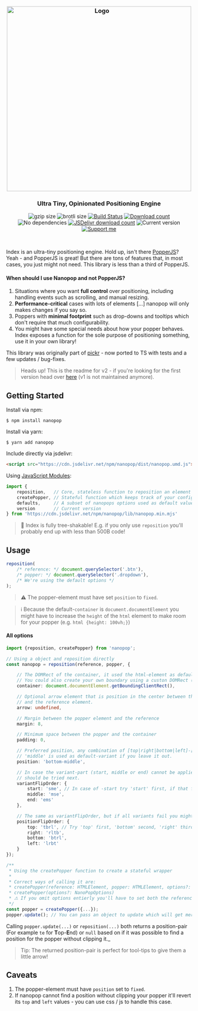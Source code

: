 <h3 align="center">
    <img src="https://user-images.githubusercontent.com/30767528/81419142-155b4100-914e-11ea-913b-cb9f0cccd4e2.png" width="500" alt="Logo">
</h3>

<h3 align="center">
    Ultra Tiny, Opinionated Positioning Engine
</h3>

<p align="center">
  <img alt="gzip size" src="https://img.badgesize.io/https://cdn.jsdelivr.net/npm/nanopop/dist/nanopop.mjs?compression=gzip&style=flat-square">
  <img alt="brotli size" src="https://img.badgesize.io/https://cdn.jsdelivr.net/npm/nanopop/dist/nanopop.mjs?compression=brotli&style=flat-square">
  <a href="https://github.com/Simonwep/nanopop/actions"><img
     alt="Build Status"
     src="https://img.shields.io/github/workflow/status/Simonwep/nanopop/CI?style=flat-square"/></a>
  <a href="https://www.npmjs.com/package/nanopop"><img
     alt="Download count"
     src="https://img.shields.io/npm/dm/nanopop.svg?style=popout-square"></a>
  <img alt="No dependencies" src="https://img.shields.io/badge/dependencies-none-27ae60.svg?style=popout-square">
  <a href="https://www.jsdelivr.com/package/npm/nanopop"><img
     alt="JSDelivr download count"
     src="https://data.jsdelivr.com/v1/package/npm/nanopop/badge"></a>
  <img alt="Current version"
       src="https://img.shields.io/github/tag/Simonwep/nanopop.svg?color=3498DB&label=version&style=flat-square">
  <a href="https://github.com/sponsors/Simonwep"><img
     alt="Support me"
     src="https://img.shields.io/badge/github-support-3498DB.svg?style=popout-square"></a>
</p>

<br>

Index is an ultra-tiny positioning engine. Hold up, isn't there [PopperJS](https://github.com/popperjs/popper-core)?
Yeah - and PopperJS is great! But there are tons of features that, in most cases, you just might not need. This library is less than a third of PopperJS.

#### When should I use Nanopop and not PopperJS?
1. Situations where you want **full control** over positioning, including handling events such as scrolling, and manual resizing.
2. **Performance-critical** cases with lots of elements [...] nanopop will only makes changes if you say so.
3. Poppers with **minimal footprint** such as drop-downs and tooltips which don't require that much configurability.
4. You might have some special needs about how your popper behaves. Index exposes a function for the sole purpose of positioning something, use it in your own library!

This library was originally part of [pickr](https://github.com/Simonwep/pickr) - now ported to TS with tests and a few updates / bug-fixes.

> Heads up! This is the readme for v2 - if you're looking for the first version head over [here](https://github.com/Simonwep/nanopop/tree/539de9558a113ca6548a0d7d316ae8c65d7817d5) (v1 is not maintained anymore).

## Getting Started

Install via npm:
```shell
$ npm install nanopop
```

Install via yarn:
```shell
$ yarn add nanopop
```

Include directly via jsdelivr:
```html
<script src="https://cdn.jsdelivr.net/npm/nanopop/dist/nanopop.umd.js"></script>
```

Using [JavaScript Modules](https://developer.mozilla.org/en-US/docs/Web/JavaScript/Guide/Modules):

````js
import {
    reposition,   // Core, stateless function to reposition an element
    createPopper, // Stateful function which keeps track of your configuration
    defaults,     // A subset of nanopops options used as default values
    version       // Current version
} from 'https://cdn.jsdelivr.net/npm/nanopop/lib/nanopop.min.mjs'
````

> 🌟 Index is fully tree-shakable! E.g. if you only use `reposition` you'll probably end up with less than 500B code!

## Usage

```js
reposition(
    /* reference: */ document.querySelector('.btn'),
    /* popper: */ document.querySelector('.dropdown'),
    /* We're using the default options */
);
```

> ⚠ The popper-element must have set `position` to `fixed`.

> ℹ Because the default-`container` is `document.documentElement` you might have to increase the `height` of the `html` element to make room for your popper (e.g. `html {height: 100vh;}`)

#### All options
```ts
import {reposition, createPopper} from 'nanopop';

// Using a object and reposition directly
const nanopop = reposition(reference, popper, {

    // The DOMRect of the container, it used the html-element as default.
    // You could also create your own boundary using a custon DOMRect (https://developer.mozilla.org/en-US/docs/Web/API/DOMRect)!
    container: document.documentElement.getBoundingClientRect(),

    // Optional arrow element that is position in the center between the popper
    // and the reference element.
    arrow: undefined,

    // Margin between the popper element and the reference
    margin: 8,

    // Minimum space between the popper and the container
    padding: 0,

    // Preferred position, any combination of [top|right|bottom|left]-[start|middle|end] is valid.
    // 'middle' is used as default-variant if you leave it out.
    position: 'bottom-middle',

    // In case the variant-part (start, middle or end) cannot be applied you can specify what (and if)
    // should be tried next.
    variantFlipOrder: {
        start: 'sme', // In case of -start try 'start' first, if that fails 'middle' and 'end' if both doesn't work.
        middle: 'mse',
        end: 'ems'
    },

    // The same as variantFlipOrder, but if all variants fail you might want to try other positions.
    positionFlipOrder: {
        top: 'tbrl', // Try 'top' first, 'bottom' second, 'right' third and 'left' as latest position.
        right: 'rltb',
        bottom: 'btrl',
        left: 'lrbt'
    }
});

/**
 * Using the createPopper function to create a stateful wrapper
 *
 * Correct ways of calling it are:
 * createPopper(reference: HTMLElement, popper: HTMLElement, options?: NanoPopOptions)
 * createPopper(options?: NanoPopOptions)
 * ⚠ If you omit options entierly you'll have to set both the reference and the popper later when calling .update!
 */
const popper = createPopper({...});
popper.update(); // You can pass an object to update which will get merged with the existing config.
```

Calling `popper.update(...)` or `reposition(...)` both returns a position-pair (For example `te` for **T**op-**E**nd) or `null` based on if it was possible to find a position for the popper without clipping it._

> Tip: The returned position-pair is perfect for tool-tips to give them a little arrow!

## Caveats
1. The popper-element must have `position` set to `fixed`.
2. If nanopop cannot find a position without clipping your popper it'll revert its `top` and `left` values - you can use css / js to handle this case.
